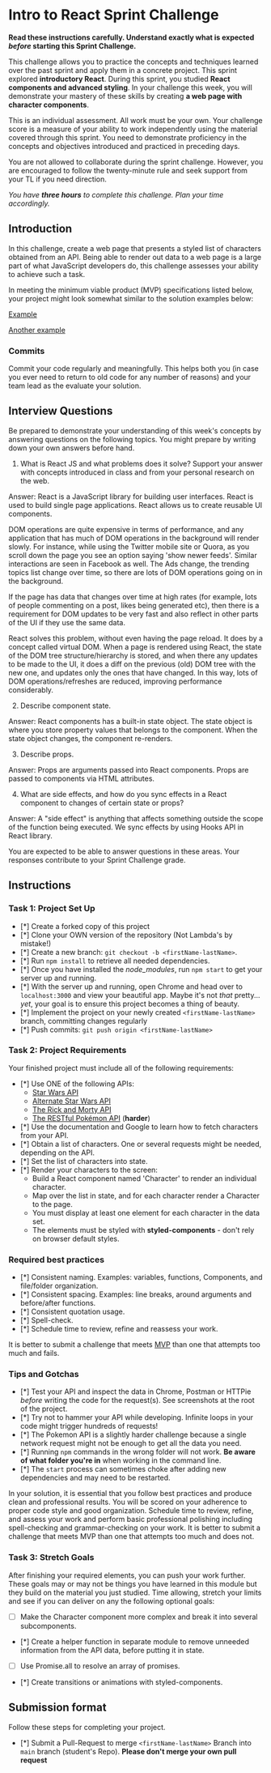 # Intro to React Sprint Challenge

**Read these instructions carefully. Understand exactly what is expected _before_ starting this Sprint Challenge.**

This challenge allows you to practice the concepts and techniques learned over the past sprint and apply them in a concrete project. This sprint explored **introductory React**. During this sprint, you studied **React components and advanced styling**. In your challenge this week, you will demonstrate your mastery of these skills by creating **a web page with character components**.

This is an individual assessment. All work must be your own. Your challenge score is a measure of your ability to work independently using the material covered through this sprint. You need to demonstrate proficiency in the concepts and objectives introduced and practiced in preceding days.

You are not allowed to collaborate during the sprint challenge. However, you are encouraged to follow the twenty-minute rule and seek support from your TL if you need direction.

_You have **three hours** to complete this challenge. Plan your time accordingly._

## Introduction

In this challenge, create a web page that presents a styled list of characters obtained from an API. Being able to render out data to a web page is a large part of what JavaScript developers do, this challenge assesses your ability to achieve such a task.

In meeting the minimum viable product (MVP) specifications listed below, your project might look somewhat similar to the solution examples below:

[Example](https://tk-assets.lambdaschool.com/b011a132-0916-4ed2-8955-14192de03a75_sample-screenshot.png)

[Another example](https://tk-assets.lambdaschool.com/3b82c793-2352-4d4d-a81d-e55bf350f7bd_sample-screenshot2.png)

### Commits

Commit your code regularly and meaningfully. This helps both you (in case you ever need to return to old code for any number of reasons) and your team lead as the evaluate your solution.

## Interview Questions

Be prepared to demonstrate your understanding of this week's concepts by answering questions on the following topics. You might prepare by writing down your own answers before hand.

1. What is React JS and what problems does it solve? Support your answer with concepts introduced in class and from your personal research on the web.

Answer:
React is a JavaScript library for building user interfaces. React is used to build single page applications. React allows us to create reusable UI components.

DOM operations are quite expensive in terms of performance, and any application that has much of DOM operations in the background will render slowly. For instance, while using the Twitter mobile site or Quora, as you scroll down the page you see an option saying 'show newer feeds'. Similar interactions are seen in Facebook as well. The Ads change, the trending topics list change over time, so there are lots of DOM operations going on in the background.

If the page has data that changes over time at high rates (for example, lots of people commenting on a post, likes being generated etc), then there is a requirement for DOM updates to be very fast and also reflect in other parts of the UI if they use the same data.

React solves this problem, without even having the page reload. It does by a concept called virtual DOM. When a page is rendered using React, the state of the DOM tree structure/hierarchy is stored, and when there any updates to be made to the UI, it does a diff on the previous (old) DOM tree with the new one, and updates only the ones that have changed. In this way, lots of DOM operations/refreshes are reduced, improving performance considerably.

2. Describe component state.

Answer:
React components has a built-in state object. The state object is where you store property values that belongs to the component. When the state object changes, the component re-renders.

3. Describe props.

Answer:
Props are arguments passed into React components. Props are passed to components via HTML attributes.

4. What are side effects, and how do you sync effects in a React component to changes of certain state or props?

Answer:
A "side effect" is anything that affects something outside the scope of the function being executed. We sync effects by using Hooks API in React library.


You are expected to be able to answer questions in these areas. Your responses contribute to your Sprint Challenge grade.

## Instructions

### Task 1: Project Set Up

- [*] Create a forked copy of this project
- [*] Clone your OWN version of the repository (Not Lambda's by mistake!)
- [*] Create a new branch: `git checkout -b <firstName-lastName>`.
- [*] Run `npm install` to retrieve all needed dependencies.
- [*] Once you have installed the _node_modules_, run `npm start` to get your server up and running.
- [*] With the server up and running, open Chrome and head over to `localhost:3000` and view your beautiful app. Maybe it's not _that_ pretty... _yet_, your goal is to ensure this project becomes a thing of beauty.
- [*] Implement the project on your newly created `<firstName-lastName>` branch, committing changes regularly
- [*] Push commits: `git push origin <firstName-lastName>`

### Task 2: Project Requirements

Your finished project must include all of the following requirements:

- [*] Use ONE of the following APIs:
  - [Star Wars API](https://swapi.dev/)
  - [Alternate Star Wars API](https://swapi.py4e.com/)
  - [The Rick and Morty API](https://rickandmortyapi.com/)
  - [The RESTful Pokémon API](https://pokeapi.co/) (**harder**)
- [*] Use the documentation and Google to learn how to fetch characters from your API.
- [*] Obtain a list of characters. One or several requests might be needed, depending on the API.
- [*] Set the list of characters into state.
- [*] Render your characters to the screen:
  - Build a React component named 'Character' to render an individual character.
  - Map over the list in state, and for each character render a Character to the page.
  - You must display at least one element for each character in the data set.
  - The elements must be styled with **styled-components** - don't rely on browser default styles.

### Required best practices

- [*] Consistent naming. Examples: variables, functions, Components, and file/folder organization.
- [*] Consistent spacing. Examples: line breaks, around arguments and before/after functions.
- [*] Consistent quotation usage.
- [*] Spell-check.
- [*] Schedule time to review, refine and reassess your work.

It is better to submit a challenge that meets [MVP](https://en.wikipedia.org/wiki/Minimum_viable_product) than one that attempts too much and fails.

### Tips and Gotchas

- [*] Test your API and inspect the data in Chrome, Postman or HTTPie _before_ writing the code for the request(s). See screenshots at the root of the project.
- [*] Try not to hammer your API while developing. Infinite loops in your code might trigger hundreds of requests!
- [*] The Pokemon API is a slightly harder challenge because a single network request might not be enough to get all the data you need.
- [*] Running `npm` commands in the wrong folder will not work. **Be aware of what folder you're in** when working in the command line.
- [*] The `start` process can sometimes choke after adding new dependencies and may need to be restarted.

In your solution, it is essential that you follow best practices and produce clean and professional results. You will be scored on your adherence to proper code style and good organization. Schedule time to review, refine, and assess your work and perform basic professional polishing including spell-checking and grammar-checking on your work. It is better to submit a challenge that meets MVP than one that attempts too much and does not.

### Task 3: Stretch Goals

After finishing your required elements, you can push your work further. These goals may or may not be things you have learned in this module but they build on the material you just studied. Time allowing, stretch your limits and see if you can deliver on any the following optional goals:

- [ ] Make the Character component more complex and break it into several subcomponents.
- [*] Create a helper function in separate module to remove unneeded information from the API data, before putting it in state.
- [ ] Use Promise.all to resolve an array of promises.
- [*] Create transitions or animations with styled-components.

## Submission format

Follow these steps for completing your project.

- [*] Submit a Pull-Request to merge `<firstName-lastName>` Branch into `main` branch (student's Repo). **Please don't merge your own pull request**
